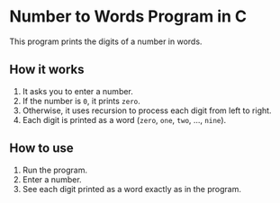 # Number to Words Program in C

This program prints the digits of a number in words.

## How it works

1. It asks you to enter a number.  
2. If the number is `0`, it prints `zero`.  
3. Otherwise, it uses recursion to process each digit from left to right.  
4. Each digit is printed as a word (`zero`, `one`, `two`, ..., `nine`).  

## How to use

1. Run the program.  
2. Enter a number.  
3. See each digit printed as a word exactly as in the program.